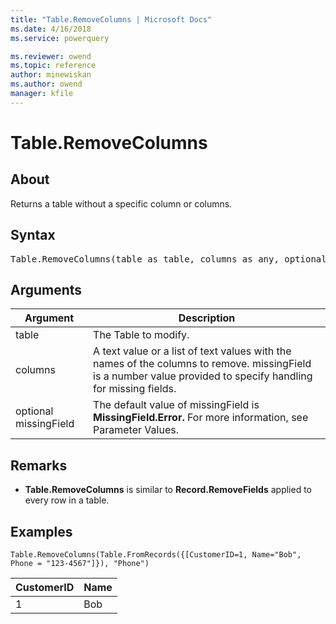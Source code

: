 ```yaml
---
title: "Table.RemoveColumns | Microsoft Docs"
ms.date: 4/16/2018
ms.service: powerquery

ms.reviewer: owend
ms.topic: reference
author: minewiskan
ms.author: owend
manager: kfile
---
```

# Table.RemoveColumns

  
## About  
Returns a table without a specific column or columns.  
  
## Syntax

<pre>
Table.RemoveColumns(table as table, columns as any, optional missingField as nullable number) as table  
</pre>
  
## Arguments  
  
|Argument|Description|  
|------------|---------------|  
|table|The Table to modify.|  
|columns|A text value or a list of text values with the names of the columns to remove. missingField is a number value provided to specify handling for missing fields.|  
|optional missingField|The default value of missingField is **MissingField.Error.** For more information, see Parameter Values.|  
  
## <a name="__toc360789572"></a>Remarks  
  
-   **Table.RemoveColumns** is similar to **Record.RemoveFields** applied to every row in a table.  
  
## Examples  
  
```powerquery-m
Table.RemoveColumns(Table.FromRecords({[CustomerID=1, Name="Bob", Phone = "123-4567"]}), "Phone")  
```  
  
|CustomerID|Name|  
|--------------|--------|  
|1|Bob|  
  
